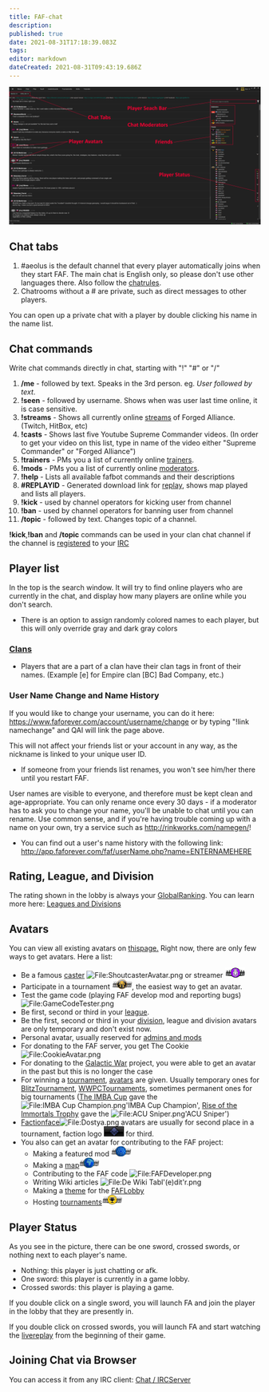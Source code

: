 ```yaml
---
title: FAF-chat
description: 
published: true
date: 2021-08-31T17:18:39.083Z
tags: 
editor: markdown
dateCreated: 2021-08-31T09:43:19.686Z
---
```


![chat-tab2.png](/chat-tab2.png)
## Chat tabs
1.  #aeolus is the default channel that every player automatically joins when they start FAF. The main chat is English only, so please don't use other languages there. Also follow the [chatrules](FAF_Client/Forum_Rules "wikilink"). 
2.  Chatrooms without a # are private, such as direct messages to other players.

You can open up a private chat with a player by double clicking his name in the name list.
## Chat commands
Write chat commands directly in chat, starting with "!" "#" or "/"

1.  **/me** - followed by text. Speaks in the 3rd person. eg. *User followed by text*.
2.  **!seen** - followed by username. Shows when was user last time online, it is case sensitive.
3.  **!streams** - Shows all currently online [streams](Livestreams "wikilink") of Forged Alliance. (Twitch, HitBox, etc)
4.  **!casts** - Shows last five Youtube Supreme Commander videos. (In order to get your video on this list, type in name of the video either "Supreme Commander" or "Forged Alliance")
5.  **!trainers** - PMs you a list of currently online [trainers](User_Groups#Trainers "wikilink").
6.  **!mods** - PMs you a list of currently online [moderators](User_Groups#FAF_Moderators "wikilink").
7.  **!help** - Lists all available fafbot commands and their descriptions
8.  **#REPLAYID** - Generated download link for [replay](Replay_Vault_%26_Live_Games#Game.2FReplay_ID "wikilink"), shows map played and lists all players.
9.  **!kick** - used by channel operators for kicking user from channel
10. **!ban** - used by channel operators for banning user from channel
11. **/topic** - followed by text. Changes topic of a channel.

**!kick**,**!ban** and **/topic** commands can be used in your clan chat channel if the channel is [registered](Chat_/_IRC_server#How_to_register_Clan_channel "wikilink") to your [IRC](Chat_/_IRC_server "wikilink")

## Player list
In the top is the search window. It will try to find online players who are currently in the chat, and display how many players are online while you don't search.
-   There is an option to assign randomly colored names to each player, but this will only override gray and dark gray colors

### [Clans](Clans "wikilink")
-   Players that are a part of a clan have their clan tags in front of their names. (Example \[e\] for Empire clan \[BC\] Bad Company, etc.)

### User Name Change and Name History
If you would like to change your username, you can do it here: <https://www.faforever.com/account/username/change> or by typing "!link namechange" and QAI will link the page above.

This will not affect your friends list or your account in any way, as the nickname is linked to your unique user ID.

-   If someone from your friends list renames, you won't see him/her there until you restart FAF.

User names are visible to everyone, and therefore must be kept clean and age-appropriate. You can only rename once every 30 days - if a moderator has to ask you to change your name, you'll be unable to chat until you can rename. Use common sense, and if you're having trouble coming up with a name on your own, try a service such as <http://rinkworks.com/namegen/>!
-   You can find out a user's name history with the following link: <http://app.faforever.com/faf/userName.php?name=ENTERNAMEHERE>

## Rating, League, and Division
The rating shown in the lobby is always your [GlobalRanking](Global_Ranking "wikilink"). You can learn more here: [Leagues and Divisions](The_Ladder#Leagues_and_Divisions "wikilink")

## Avatars
You can view all existing avatars on [thispage.](https://jeremy.faforever.com/avatars)
Right now, there are only few ways to get avatars. Here a list:
-   Be a famous [caster](http://forums.faforever.com/forums/viewtopic.php?f=2&t=8199) ![<File:Shoutcaster>Avatar.png](Shoutcaster_Avatar.png "fig:File:Shoutcaster Avatar.png") or streamer ![<File:Streamer_Avatar.png>](Streamer_Avatar.png "fig:File:Streamer_Avatar.png")
-   Participate in a tournament ![<File:Tournament>Participant.png](Tournament_Participant.png "fig:File:Tournament Participant.png"), the easiest way to get an avatar.
-   Test the game code (playing FAF develop mod and reporting bugs)![<File:GameCodeTester.png>](GameCodeTester.png "fig:File:GameCodeTester.png")
-   Be first, second or third in your [league](The_Ladder#Leagues_and_Divisions "wikilink").
-   Be the first, second or third in your [division](The_Ladder#Leagues_and_Divisions "wikilink"), league and division avatars are only temporary and don't exist now.
-   Personal avatar, usually reserved for [admins and mods](User_Groups#FAF_Moderators "wikilink")
-   For donating to the FAF server, you get The Cookie ![<File:Cookie>Avatar.png](Cookie_Avatar.png "fig:File:Cookie Avatar.png")
-   For donating to the [Galactic War](Galactic_War "wikilink") project, you were able to get an avatar in the past but this is no longer the case
-   For winning a [tournament](Tournaments "wikilink"), [avatars](Tournaments#All_Avatars_For_Tournament_Winners "wikilink") are given. Usually temporary ones for [BlitzTournament](Tournaments#Blitz "wikilink"), [WWPCTournaments](World_Wide_People's_Championship "wikilink"), sometimes permanent ones for big tournaments ([The IMBA Cup](The_IMBA_Cup "wikilink") gave the ![<File:IMBA> Cup Champion.png](IMBA_Cup_Champion.png "fig:File:IMBA Cup Champion.png")'IMBA Cup Champion', [Rise of the Immortals Trophy](Rise_of_the_Immortals_Trophy "wikilink") gave the ![<File:ACU> Sniper.png](ACU_Sniper.png "fig:File:ACU Sniper.png")'ACU Sniper')
-   [Factionface](Tournaments#All_Avatars_For_Tournament_Winners "wikilink")![<File:Dostya.png>](Dostya.png "fig:File:Dostya.png") avatars are usually for second place in a tournament, faction logo ![<File:UEF>Avatar.png](UEF_Avatar.png "fig:File:UEF Avatar.png") for third.
-   You also can get an avatar for contributing to the FAF project:
    -   Making a featured mod ![<File:Mod>Autor.png](Mod_Autor.png "fig:File:Mod Autor.png")
    -   Making a [map](Map_Editor "wikilink")![<File:Mapautor.png>](Mapautor.png "fig:File:Mapautor.png")
    -   Contributing to the FAF code ![<File:FAF>Developer.png](FAF_Developer.png "fig:File:FAF Developer.png")
    -   Writing Wiki articles ![<File:De> Wiki Tabl'(e)dit'r.png](De_Wiki_Tabl'_(e)dit'r.png "fig:File:De Wiki Tabl' (e)dit'r.png")
    -   Making a [theme](Lobby_Customization "wikilink") for the [FAFLobby](Main_Page#FAF_Client "wikilink")
    -   Hosting [tournaments](Tournaments "wikilink")![<File:Tournament>Director.png](Tournament_Director.png "fig:File:Tournament Director.png")

## Player Status
As you see in the picture, there can be one sword, crossed swords, or nothing next to each player's name.
- Nothing: this player is just chatting or afk.
- One sword: this player is currently in a game lobby.
- Crossed swords: this player is playing a game.

If you double click on a single sword, you will launch FA and join the player in the lobby that they are presently in.

If you double click on crossed swords, you will launch FA and start watching the [livereplay](LiveReplay_server_and_replays "wikilink") from the beginning of their game.

## Joining Chat via Browser
You can access it from any IRC client: [Chat / IRCServer](http://wiki.faforever.com/index.php?title=Chat_/_IRC_server)